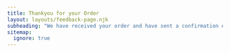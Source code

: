 ```yaml
---
title: Thankyou for your Order
layout: layouts/feedback-page.njk
subheading: "We have received your order and have sent a confirmation email to:"
sitemap:
  ignore: true
---
```

<p id="email" class="text-center"></p>
<br>
<p id="session-id" class="text-center small"></p>

